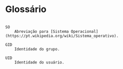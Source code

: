 # Glossário

```{glossary}

SO
    Abreviação para [Sistema Operacional](https://pt.wikipedia.org/wiki/Sistema_operativo).

GID
    Identidade do grupo.

UID
    Identidade do usuário.

```